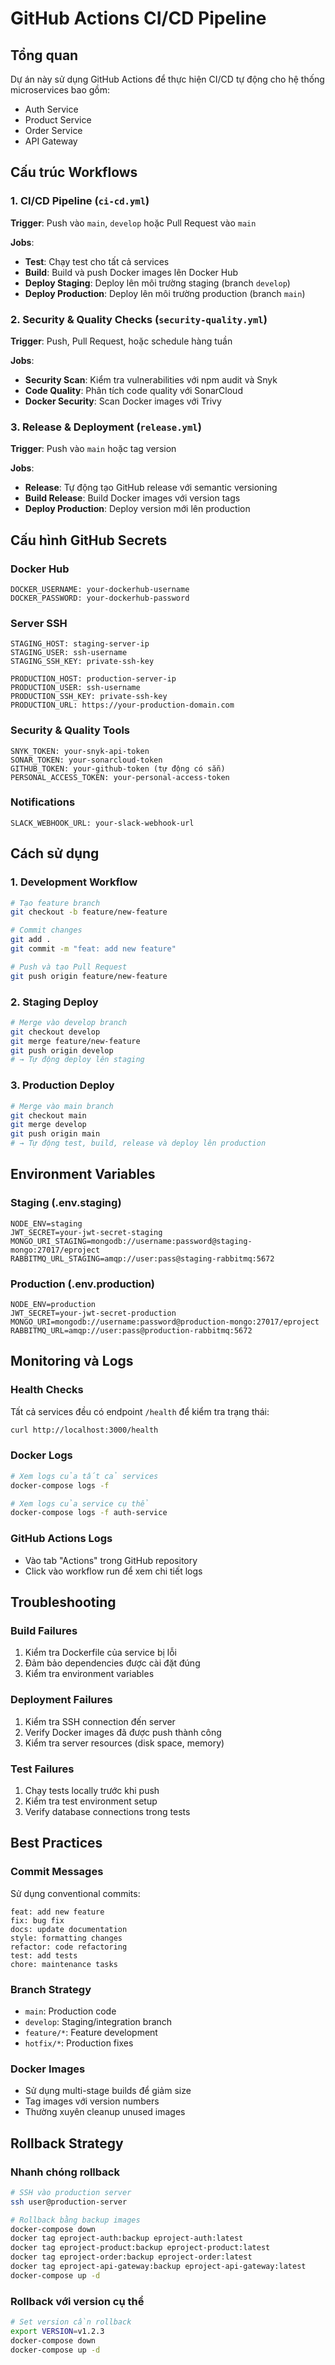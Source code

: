 # GitHub Actions CI/CD Pipeline

## Tổng quan
Dự án này sử dụng GitHub Actions để thực hiện CI/CD tự động cho hệ thống microservices bao gồm:
- Auth Service
- Product Service
- Order Service
- API Gateway

## Cấu trúc Workflows

### 1. CI/CD Pipeline (`ci-cd.yml`)
**Trigger**: Push vào `main`, `develop` hoặc Pull Request vào `main`

**Jobs**:
- **Test**: Chạy test cho tất cả services
- **Build**: Build và push Docker images lên Docker Hub
- **Deploy Staging**: Deploy lên môi trường staging (branch `develop`)
- **Deploy Production**: Deploy lên môi trường production (branch `main`)

### 2. Security & Quality Checks (`security-quality.yml`)
**Trigger**: Push, Pull Request, hoặc schedule hàng tuần

**Jobs**:
- **Security Scan**: Kiểm tra vulnerabilities với npm audit và Snyk
- **Code Quality**: Phân tích code quality với SonarCloud
- **Docker Security**: Scan Docker images với Trivy

### 3. Release & Deployment (`release.yml`)
**Trigger**: Push vào `main` hoặc tag version

**Jobs**:
- **Release**: Tự động tạo GitHub release với semantic versioning
- **Build Release**: Build Docker images với version tags
- **Deploy Production**: Deploy version mới lên production

## Cấu hình GitHub Secrets

### Docker Hub
```
DOCKER_USERNAME: your-dockerhub-username
DOCKER_PASSWORD: your-dockerhub-password
```

### Server SSH
```
STAGING_HOST: staging-server-ip
STAGING_USER: ssh-username
STAGING_SSH_KEY: private-ssh-key

PRODUCTION_HOST: production-server-ip
PRODUCTION_USER: ssh-username
PRODUCTION_SSH_KEY: private-ssh-key
PRODUCTION_URL: https://your-production-domain.com
```

### Security & Quality Tools
```
SNYK_TOKEN: your-snyk-api-token
SONAR_TOKEN: your-sonarcloud-token
GITHUB_TOKEN: your-github-token (tự động có sẵn)
PERSONAL_ACCESS_TOKEN: your-personal-access-token
```

### Notifications
```
SLACK_WEBHOOK_URL: your-slack-webhook-url
```

## Cách sử dụng

### 1. Development Workflow
```bash
# Tạo feature branch
git checkout -b feature/new-feature

# Commit changes
git add .
git commit -m "feat: add new feature"

# Push và tạo Pull Request
git push origin feature/new-feature
```

### 2. Staging Deploy
```bash
# Merge vào develop branch
git checkout develop
git merge feature/new-feature
git push origin develop
# → Tự động deploy lên staging
```

### 3. Production Deploy
```bash
# Merge vào main branch
git checkout main
git merge develop
git push origin main
# → Tự động test, build, release và deploy lên production
```

## Environment Variables

### Staging (.env.staging)
```env
NODE_ENV=staging
JWT_SECRET=your-jwt-secret-staging
MONGO_URI_STAGING=mongodb://username:password@staging-mongo:27017/eproject
RABBITMQ_URL_STAGING=amqp://user:pass@staging-rabbitmq:5672
```

### Production (.env.production)
```env
NODE_ENV=production
JWT_SECRET=your-jwt-secret-production
MONGO_URI=mongodb://username:password@production-mongo:27017/eproject
RABBITMQ_URL=amqp://user:pass@production-rabbitmq:5672
```

## Monitoring và Logs

### Health Checks
Tất cả services đều có endpoint `/health` để kiểm tra trạng thái:
```bash
curl http://localhost:3000/health
```

### Docker Logs
```bash
# Xem logs của tất cả services
docker-compose logs -f

# Xem logs của service cụ thể
docker-compose logs -f auth-service
```

### GitHub Actions Logs
- Vào tab "Actions" trong GitHub repository
- Click vào workflow run để xem chi tiết logs

## Troubleshooting

### Build Failures
1. Kiểm tra Dockerfile của service bị lỗi
2. Đảm bảo dependencies được cài đặt đúng
3. Kiểm tra environment variables

### Deployment Failures
1. Kiểm tra SSH connection đến server
2. Verify Docker images đã được push thành công
3. Kiểm tra server resources (disk space, memory)

### Test Failures
1. Chạy tests locally trước khi push
2. Kiểm tra test environment setup
3. Verify database connections trong tests

## Best Practices

### Commit Messages
Sử dụng conventional commits:
```
feat: add new feature
fix: bug fix
docs: update documentation
style: formatting changes
refactor: code refactoring
test: add tests
chore: maintenance tasks
```

### Branch Strategy
- `main`: Production code
- `develop`: Staging/integration branch
- `feature/*`: Feature development
- `hotfix/*`: Production fixes

### Docker Images
- Sử dụng multi-stage builds để giảm size
- Tag images với version numbers
- Thường xuyên cleanup unused images

## Rollback Strategy

### Nhanh chóng rollback
```bash
# SSH vào production server
ssh user@production-server

# Rollback bằng backup images
docker-compose down
docker tag eproject-auth:backup eproject-auth:latest
docker tag eproject-product:backup eproject-product:latest
docker tag eproject-order:backup eproject-order:latest
docker tag eproject-api-gateway:backup eproject-api-gateway:latest
docker-compose up -d
```

### Rollback với version cụ thể
```bash
# Set version cần rollback
export VERSION=v1.2.3
docker-compose down
docker-compose up -d
```